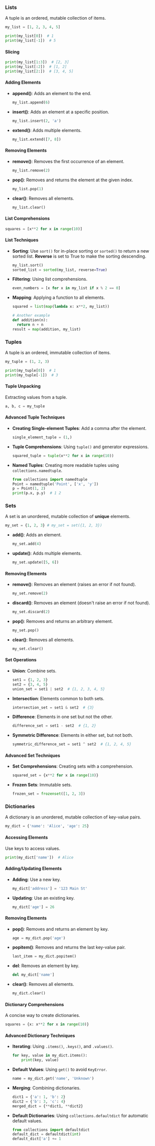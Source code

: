 ### Lists

A tuple is an ordered, mutable collection of items.

```python
my_list = [1, 2, 3, 4, 5]

print(my_list[0])  # 1
print(my_list[-1])  # 5
```

#### Slicing

```python
print(my_list[1:3])  # [2, 3]
print(my_list[:2])  # [1, 2]
print(my_list[2:])  # [3, 4, 5]
```

#### Adding Elements

- **append()**: Adds an element to the end.

  ```python
  my_list.append(6)
  ```

- **insert()**: Adds an element at a specific position.

  ```python
  my_list.insert(2, 'a')
  ```

- **extend()**: Adds multiple elements.

  ```python
  my_list.extend([7, 8])
  ```

#### Removing Elements

- **remove()**: Removes the first occurrence of an element.

  ```python
  my_list.remove(2)
  ```

- **pop()**: Removes and returns the element at the given index.

  ```python
  my_list.pop(1)
  ```

- **clear()**: Removes all elements.

  ```python
  my_list.clear()
  ```

#### List Comprehensions

```python
squares = [x**2 for x in range(10)]
```

#### List Techniques

- **Sorting**: Use `sort()` for in-place sorting or `sorted()` to return a new sorted list. **Reverse** is set to True to make the sorting descending.

  ```python
  my_list.sort()
  sorted_list = sorted(my_list, reverse=True)
  ```

- **Filtering**: Using list comprehensions.

  ```python
  even_numbers = [x for x in my_list if x % 2 == 0]
  ```

- **Mapping**: Applying a function to all elements.

  ```python
  squared = list(map(lambda x: x**2, my_list))

  # Another example
  def addition(n):
    return n + n
  result = map(addition, my_list)
  ```

### Tuples

A tuple is an ordered, immutable collection of items.

```python
my_tuple = (1, 2, 3)

print(my_tuple[0])  # 1
print(my_tuple[-1])  # 3
```

#### Tuple Unpacking

Extracting values from a tuple.

```python
a, b, c = my_tuple
```

#### Advanced Tuple Techniques

- **Creating Single-element Tuples**: Add a comma after the element.

  ```python
  single_element_tuple = (1,)
  ```

- **Tuple Comprehensions**: Using `tuple()` and generator expressions.

  ```python
  squared_tuple = tuple(x**2 for x in range(10))
  ```

- **Named Tuples**: Creating more readable tuples using `collections.namedtuple`.

  ```python
  from collections import namedtuple
  Point = namedtuple('Point', ['x', 'y'])
  p = Point(1, 2)
  print(p.x, p.y)  # 1 2
  ```

### Sets

A set is an unordered, mutable collection of **unique** elements.

```python
my_set = {1, 2, 3} # my_set = set({1, 2, 3})
```

- **add()**: Adds an element.

  ```python
  my_set.add(4)
  ```

- **update()**: Adds multiple elements.

  ```python
  my_set.update([5, 6])
  ```

#### Removing Elements

- **remove()**: Removes an element (raises an error if not found).

  ```python
  my_set.remove(2)
  ```

- **discard()**: Removes an element (doesn't raise an error if not found).

  ```python
  my_set.discard(2)
  ```

- **pop()**: Removes and returns an arbitrary element.

  ```python
  my_set.pop()
  ```

- **clear()**: Removes all elements.

  ```python
  my_set.clear()
  ```

#### Set Operations

- **Union**: Combine sets.

  ```python
  set1 = {1, 2, 3}
  set2 = {3, 4, 5}
  union_set = set1 | set2  # {1, 2, 3, 4, 5}
  ```

- **Intersection**: Elements common to both sets.

  ```python
  intersection_set = set1 & set2  # {3}
  ```

- **Difference**: Elements in one set but not the other.

  ```python
  difference_set = set1 - set2  # {1, 2}
  ```

- **Symmetric Difference**: Elements in either set, but not both.

  ```python
  symmetric_difference_set = set1 ^ set2  # {1, 2, 4, 5}
  ```

#### Advanced Set Techniques

- **Set Comprehensions**: Creating sets with a comprehension.

  ```python
  squared_set = {x**2 for x in range(10)}
  ```

- **Frozen Sets**: Immutable sets.

  ```python
  frozen_set = frozenset([1, 2, 3])
  ```

### Dictionaries

A dictionary is an unordered, mutable collection of key-value pairs.

```python
my_dict = {'name': 'Alice', 'age': 25}
```

#### Accessing Elements

Use keys to access values.

```python
print(my_dict['name'])  # Alice
```

#### Adding/Updating Elements

- **Adding**: Use a new key.

  ```python
  my_dict['address'] = '123 Main St'
  ```

- **Updating**: Use an existing key.

  ```python
  my_dict['age'] = 26
  ```

#### Removing Elements

- **pop()**: Removes and returns an element by key.

  ```python
  age = my_dict.pop('age')
  ```

- **popitem()**: Removes and returns the last key-value pair.

  ```python
  last_item = my_dict.popitem()
  ```

- **del**: Removes an element by key.

  ```python
  del my_dict['name']
  ```

- **clear()**: Removes all elements.

  ```python
  my_dict.clear()
  ```

#### Dictionary Comprehensions

A concise way to create dictionaries.

```python
squares = {x: x**2 for x in range(10)}
```

#### Advanced Dictionary Techniques

- **Iterating**: Using `.items()`, `.keys()`, and `.values()`.

  ```python
  for key, value in my_dict.items():
      print(key, value)
  ```

- **Default Values**: Using `get()` to avoid `KeyError`.

  ```python
  name = my_dict.get('name', 'Unknown')
  ```

- **Merging**: Combining dictionaries.

  ```python
  dict1 = {'a': 1, 'b': 2}
  dict2 = {'b': 3, 'c': 4}
  merged_dict = {**dict1, **dict2}
  ```

- **Default Dictionaries**: Using `collections.defaultdict` for automatic default values.

  ```python
  from collections import defaultdict
  default_dict = defaultdict(int)
  default_dict['a'] += 1
  ```
